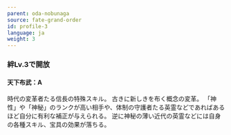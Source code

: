 ```yaml
---
parent: oda-nobunaga
source: fate-grand-order
id: profile-3
language: ja
weight: 3
---
```


### 絆Lv.3で開放

#### 天下布武：A

時代の変革者たる信長の特殊スキル。
古きに新しきを布く概念の変革。
「神性」や「神秘」のランクが高い相手や、体制の守護者たる英霊などであればあるほど自分に有利な補正が与えられる。
逆に神秘の薄い近代の英霊などには自身の各種スキル、宝具の効果が落ちる。
